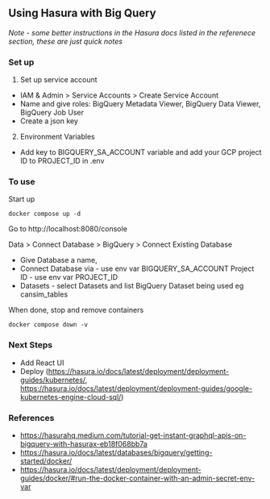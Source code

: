 ## Using Hasura with Big Query 

*Note - some better instructions in the Hasura docs listed in the referenece section, these are just quick notes*
### Set up 
1. Set up service account
* IAM & Admin > Service Accounts > Create Service Account
* Name and give roles: BigQuery Metadata Viewer, BigQuery Data Viewer, BigQuery Job User
* Create a json key

2. Environment Variables
* Add key to BIGQUERY_SA_ACCOUNT variable and add your GCP project ID to PROJECT_ID in .env

### To use
Start up
```
docker compose up -d
```
Go to http://localhost:8080/console

Data > Connect Database > BigQuery > Connect Existing Database

* Give Database a name, 
* Connect Database via - use env var BIGQUERY_SA_ACCOUNT 
Project ID - use env var PROJECT_ID
* Datasets - select Datasets and list BigQuery Dataset being used eg cansim_tables


When done, stop and remove containers
```
docker compose down -v
```
### Next Steps
* Add React UI
* Deploy (https://hasura.io/docs/latest/deployment/deployment-guides/kubernetes/, https://hasura.io/docs/latest/deployment/deployment-guides/google-kubernetes-engine-cloud-sql/)

### References
* https://hasurahq.medium.com/tutorial-get-instant-graphql-apis-on-bigquery-with-hasurax-eb18f068bb7a
* https://hasura.io/docs/latest/databases/bigquery/getting-started/docker/
* https://hasura.io/docs/latest/deployment/deployment-guides/docker/#run-the-docker-container-with-an-admin-secret-env-var



<!-- wget https://raw.githubusercontent.com/hasura/graphql-engine/stable/install-manifests/kubernetes/deployment.yaml
wget https://raw.githubusercontent.com/hasura/graphql-engine/stable/install-manifests/kubernetes/svc.yaml

https://kubernetes.io/docs/tasks/configure-pod-container/translate-compose-kubernetes/

kompose convert
minikube start
kubectl apply -f data-connector-agent-service.yaml,graphql-engine-service.yaml -->
 
